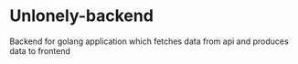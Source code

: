 # Unlonely-backend
Backend for golang application which fetches data from api and produces data to frontend
